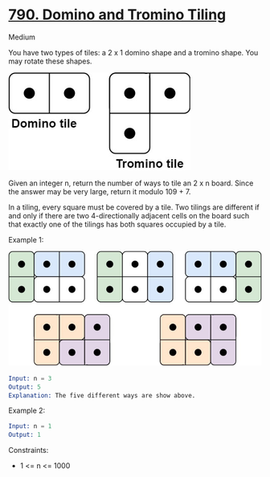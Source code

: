 # [790. Domino and Tromino Tiling](https://leetcode.com/problems/domino-and-tromino-tiling/)

Medium

You have two types of tiles: a 2 x 1 domino shape and a tromino shape. You may rotate these shapes.

![img1](1.jpeg)

Given an integer n, return the number of ways to tile an 2 x n board. Since the answer may be very large, return it modulo 109 + 7.

In a tiling, every square must be covered by a tile. Two tilings are different if and only if there are two 4-directionally adjacent cells on the board such that exactly one of the tilings has both squares occupied by a tile.

Example 1:

![img1](2.jpeg)

```s
Input: n = 3
Output: 5
Explanation: The five different ways are show above.
```

Example 2:

```s
Input: n = 1
Output: 1
```

Constraints:

- 1 <= n <= 1000
